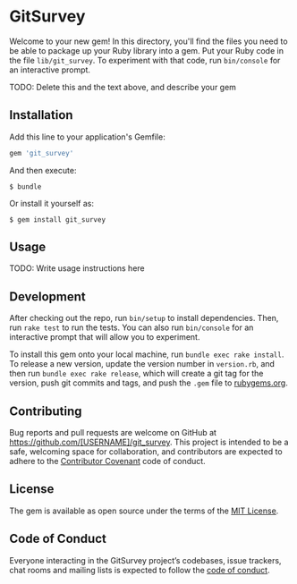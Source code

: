 # GitSurvey

Welcome to your new gem! In this directory, you'll find the files you need to be able to package up your Ruby library into a gem. Put your Ruby code in the file `lib/git_survey`. To experiment with that code, run `bin/console` for an interactive prompt.

TODO: Delete this and the text above, and describe your gem

## Installation

Add this line to your application's Gemfile:

```ruby
gem 'git_survey'
```

And then execute:

    $ bundle

Or install it yourself as:

    $ gem install git_survey

## Usage

TODO: Write usage instructions here

## Development

After checking out the repo, run `bin/setup` to install dependencies. Then, run `rake test` to run the tests. You can also run `bin/console` for an interactive prompt that will allow you to experiment.

To install this gem onto your local machine, run `bundle exec rake install`. To release a new version, update the version number in `version.rb`, and then run `bundle exec rake release`, which will create a git tag for the version, push git commits and tags, and push the `.gem` file to [rubygems.org](https://rubygems.org).

## Contributing

Bug reports and pull requests are welcome on GitHub at https://github.com/[USERNAME]/git_survey. This project is intended to be a safe, welcoming space for collaboration, and contributors are expected to adhere to the [Contributor Covenant](http://contributor-covenant.org) code of conduct.

## License

The gem is available as open source under the terms of the [MIT License](https://opensource.org/licenses/MIT).

## Code of Conduct

Everyone interacting in the GitSurvey project’s codebases, issue trackers, chat rooms and mailing lists is expected to follow the [code of conduct](https://github.com/[USERNAME]/git_survey/blob/master/CODE_OF_CONDUCT.md).
